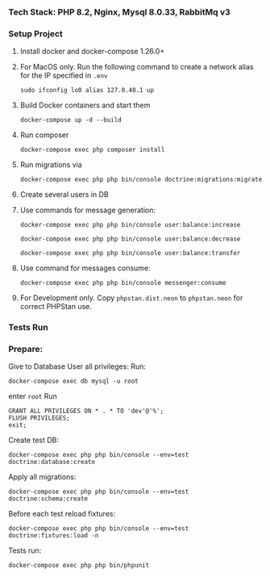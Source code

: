 ### Tech Stack: PHP 8.2, Nginx, Mysql 8.0.33, RabbitMq v3

### Setup Project

1. Install docker and docker-compose 1.26.0+

2. For MacOS only. Run the following command to create a network alias for the IP specified in `.env`
   ```shell script
   sudo ifconfig lo0 alias 127.0.40.1 up
   ```

3. Build Docker containers and start them
   ```shell script
   docker-compose up -d --build
   ```
4. Run composer
   ```shell script
   docker-compose exec php composer install
   ```

5. Run migrations via
   ```shell script
   docker-compose exec php php bin/console doctrine:migrations:migrate
   ```

6. Create several users in DB

7. Use commands for message generation:
   ```shell script
   docker-compose exec php php bin/console user:balance:increase
   ```
   ```shell script
   docker-compose exec php php bin/console user:balance:decrease
   ```
   ```shell script
   docker-compose exec php php bin/console user:balance:transfer
   ```

8. Use command for messages consume:
   ```shell script
   docker-compose exec php php bin/console messenger:consume
   ```

9. For Development only. Copy `phpstan.dist.neon` to `phpstan.neon` for correct PHPStan use.


### Tests Run

### Prepare:

Give to Database User all privileges:
Run:
   ```shell script
   docker-compose exec db mysql -u root
   ```
enter `root`
Run
   ```shell script
   GRANT ALL PRIVILEGES ON * . * TO 'dev'@'%';
   FLUSH PRIVILEGES;
   exit;
   ```

Create test DB:
   ```shell script
   docker-compose exec php php bin/console --env=test doctrine:database:create
   ```
Apply all migrations:
   ```shell script
   docker-compose exec php php bin/console --env=test doctrine:schema:create
   ```

Before each test reload fixtures:
   ```shell script
   docker-compose exec php php bin/console --env=test doctrine:fixtures:load -n
   ```

Tests run:
   ```shell script
   docker-compose exec php php bin/phpunit
   ```
